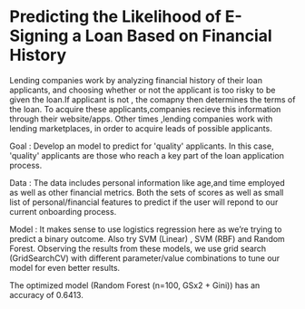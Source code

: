 # Predicting the Likelihood of E-Signing a Loan Based on Financial History


Lending companies work by analyzing financial history of their loan applicants, and choosing whether or not the applicant is too risky to be given the loan.If applicant is not , the comapny then determines the terms of the loan. To acquire these applicants,companies recieve this information through their website/apps. Other times ,lending companies work with lending marketplaces, in order to acquire leads of possible applicants.

Goal : Develop an model to predict for 'quality' applicants. In this case, 'quality' applicants are those who reach a key part of the loan application process.

Data : The data includes personal information like age,and time employed as well as other financial metrics. Both the sets of scores as well as small list of personal/financial features to predict if the user will repond to our current onboarding process.

Model : It makes sense to use logistics regression here as we’re trying to predict a binary outcome. Also try SVM (Linear) , SVM (RBF) and Random Forest. Observing the results from these models, we use grid search (GridSearchCV) with different parameter/value combinations to tune our model for even better results.

The optimized model (Random Forest (n=100, GSx2 + Gini)) has an accuracy of 0.6413.




